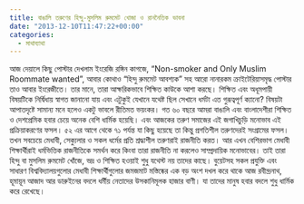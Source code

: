 ```yaml
---
title: বাঙালি তরুণের হিন্দু-মুসলিম রুমমেট খোজা ও রাননৈতিক ভাবনা
date: "2013-12-10T11:47:22+00:00"
categories:
  - মাথাব্যাথা
---
```


আজ দেয়ালে কিছু পোস্টার দেখলাম ইংরেজি রঙ্গিন কাগজে, “Non-smoker and Only Muslim Roommate wanted”, আবার কোথাও “হিন্দু রুমমেট আবশ্যক” সহ আরো নানারকম ক্রাইটেরিয়াসমৃদ্ধ পোস্টার তাও আবার ইংরেজীতে। তার মানে, তারা আক্ষরিকভাবে শিক্ষিত কাউকে আশা করছে। শিক্ষিত এবং অধূমপায়ী বিষয়টিকে নির্দ্বিধায় স্বাগত জানানো যায় এবং এটুকুই যেখানে যথেষ্ট ছিল সেখানে ধর্মটা এত গুরূত্বপূর্ণ ক্যানো? বিষয়টা আপাতদৃষ্টে সামান্য মনে হলেও একটু ভাবলে রীতিমত ভয়ংকর। গত ৬০ বছরে আমরা বাঙালি এবং বাংলাদেশীরা শিক্ষিত ও দেশপ্রেমিক হবার চেয়ে অনেক বেশি ধার্মিক হয়েছি। এবং আজকের তরুণ সমাজের এই জগাখিচুড়ি মনোভাব এই প্রক্রিয়াকরণের ফসল। ৫২ এর আগে থেকে ৭১ পর্যন্ত যা কিছু হয়েছে তা কিন্তু প্রগতিশীল তরুণদেরই সংগ্রামের ফসল। তখন সবচেয়ে মেধাবী, সেক্যুলার ও সকল ধর্মের প্রতি শ্রদ্ধাশীল তরুণরাই রাজনীতি করত। আর এখন বেশিরভাগ মেধাবী শিক্ষার্থীরাই ধর্মভিত্তিক রাজনীতিকে সমর্থন করে কিংবা তারা রাজনীতি না করলেও সাম্প্রদায়িক মনোভাবের। তাই তারা হিন্দু বা মুসলিম রুমমেট খোঁজে, ভদ্র ও শিক্ষিত হওয়াই শুধু যথেস্ট নয় তাদের কাছে। বুয়েটসহ সকল প্রযুক্তি এবং সাধারণ বিশ্ববিদ্যালয়গুলোর মেধাবী শিক্ষার্থীগুলোর জমজমাট মস্তিষ্কের এক বড় অংশ দখল করে থাকে আজ রবীন্দ্রনাথ, হূমায়ূন আজাদ আর ডারুইনের বদলে ধর্মীয় নেতাদের উসকানিমূলক হাজার বাণী। যা তাদের মানুষ হবার বদলে শুধু ধার্মিক করে রেখেছে।
